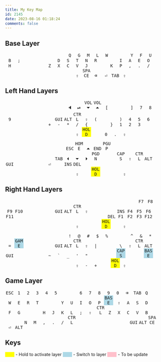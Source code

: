 ```yaml
---
title: My Key Map
id: 2145
date: 2023-08-16 01:18:24
comments: false
---
```

<style>
kbd { 
    width: 30px;
    display: inline-block;
    text-align: center;
}
box { 
    width: 48px;
    display: inline-block;
}
mbox { 
    width: 52px;
    display: inline-block;
}
left-space{ 
    width: 168px;
    display: inline-block;
}
mid{ 
    width: 4px;
    display: inline-block;
}
</style>

## Base Layer
<box></box><box>        </box><box>        </box><box>        </box><box>        </box><box>        </box><mbox></mbox><box>        </box><box>        </box><box>        </box><box>        </box><box>        </box><box></box>
<box></box><kbd>Q       </kbd><kbd>G       </kbd><kbd>M       </kbd><kbd>L       </kbd><kbd>W       </kbd><mbox></mbox><kbd>Y       </kbd><kbd>F       </kbd><kbd>U       </kbd><kbd>B       </kbd><kbd>;       </kbd><box></box>
<box></box><kbd>D       </kbd><kbd>S       </kbd><kbd>T       </kbd><kbd>N       </kbd><kbd>R       </kbd><mbox></mbox><kbd>I       </kbd><kbd>A       </kbd><kbd>E       </kbd><kbd>O       </kbd><kbd>H       </kbd><box></box>
<box></box><kbd>Z       </kbd><kbd>X       </kbd><kbd>C       </kbd><kbd>V       </kbd><kbd>J       </kbd><mbox></mbox><kbd>K       </kbd><kbd>P       </kbd><kbd>,       </kbd><kbd>.       </kbd><kbd>/       </kbd><box></box>
<left-space></left-space><kbd>&#x21E7;</kbd><kbd>SPACE</kbd><kbd>&#x232B;</kbd><mid></mid><kbd>&#x23CE;</kbd><kbd>TAB</kbd><kbd>&#x21E7;</kbd>

## Left Hand Layers

<box></box><box>         </box><box>        </box><box>           </box><box>           </box><box>        </box><mbox></mbox><box>        </box><box>        </box><box>        </box><box>        </box><box>        </box><box></box>
<box></box><kbd>&#x1F508;</kbd><kbd>&#x23EF;</kbd><kbd>VOL&#x23F7;</kbd><kbd>VOL&#x23F6;</kbd><kbd>[       </kbd><mbox></mbox><kbd>]       </kbd><kbd>7       </kbd><kbd>8       </kbd><kbd>9       </kbd><kbd>&#x2800;</kbd><box></box>
<box></box><kbd>GUI      </kbd><kbd>ALT     </kbd><kbd>CTRL       </kbd><kbd>&#x21E7;   </kbd><kbd>(       </kbd><mbox></mbox><kbd>)       </kbd><kbd>4       </kbd><kbd>5       </kbd><kbd>6       </kbd><kbd>&#x2800;</kbd><box></box>
<box></box><kbd>+        </kbd><kbd>-       </kbd><kbd>*          </kbd><kbd>/          </kbd><kbd>{       </kbd><mbox></mbox><kbd>}       </kbd><kbd>1       </kbd><kbd>2       </kbd><kbd>3       </kbd><kbd>&#x2800;</kbd><box></box>
<left-space></left-space><kbd>&#x21E7;</kbd><kbd style="background-color: yellow">HOLD</kbd><kbd>&#x2800;</kbd><mid></mid><kbd>0       </kbd><kbd>.       </kbd><kbd>&#x21E7;</kbd>

<box></box><box>        </box><box>        </box><box>        </box><box>        </box><box>        </box><mbox></mbox><box>        </box><box>        </box><box>        </box><box>        </box><box>        </box><box></box>
<box></box><kbd>ESC     </kbd><kbd>HOME    </kbd><kbd>&#x23F6;</kbd><kbd>END     </kbd><kbd>PGUP    </kbd><mbox></mbox><kbd>&#x2800;</kbd><kbd>&#x2800;</kbd><kbd>&#x2800;</kbd><kbd>&#x2800;</kbd><kbd>&#x2800;</kbd><box></box>
<box></box><kbd>TAB     </kbd><kbd>&#x23F4;</kbd><kbd>&#x23F7;</kbd><kbd>&#x23F5;</kbd><kbd>PGDN    </kbd><mbox></mbox><kbd>CAPS    </kbd><kbd>&#x21E7;</kbd><kbd>CTRL    </kbd><kbd>ALT     </kbd><kbd>GUI     </kbd><box></box>
<box></box><kbd>&#x23CE;</kbd><kbd>&#x2800;</kbd><kbd>INS     </kbd><kbd>DEL     </kbd><kbd>&#x2800;</kbd><mbox></mbox><kbd>&#x2800;</kbd><kbd>&#x2800;</kbd><kbd>&#x2800;</kbd><kbd>&#x2800;</kbd><kbd>&#x2800;</kbd><box></box>
<left-space></left-space><kbd>&#x21E7;</kbd><kbd>&#x2800;</kbd><kbd style="background-color: yellow">HOLD</kbd><mid></mid><kbd>&#x2800;</kbd><kbd>&#x2800;</kbd><kbd>&#x21E7;</kbd>

## Right Hand Layers

<box></box><box>        </box><box>        </box><box>        </box><box>        </box><box>        </box><mbox></mbox><box>        </box><box>        </box><box>        </box><box>        </box><box>        </box><box></box>
<box></box><kbd>&#x2800;</kbd><kbd>&#x2800;</kbd><kbd>&#x2800;</kbd><kbd>&#x2800;</kbd><kbd>&#x2800;</kbd><mbox></mbox><kbd>&#x2800;</kbd><kbd>F7      </kbd><kbd>F8      </kbd><kbd>F9      </kbd><kbd>F10     </kbd><box></box>
<box></box><kbd>GUI     </kbd><kbd>ALT     </kbd><kbd>CTRL    </kbd><kbd>&#x21E7;</kbd><kbd>&#x2800;</kbd><mbox></mbox><kbd>INS     </kbd><kbd>F4      </kbd><kbd>F5      </kbd><kbd>F6      </kbd><kbd>F11     </kbd><box></box>
<box></box><kbd>&#x2800;</kbd><kbd>&#x2800;</kbd><kbd>&#x2800;</kbd><kbd>&#x2800;</kbd><kbd>&#x2800;</kbd><mbox></mbox><kbd>DEL     </kbd><kbd>F1      </kbd><kbd>F2      </kbd><kbd>F3      </kbd><kbd>F12     </kbd><box></box>
<left-space></left-space><kbd>&#x21E7;</kbd><kbd>&#x2800;</kbd><kbd>&#x2800;</kbd><mid></mid><kbd style="background-color: yellow">HOLD</kbd><kbd>&#x2800;</kbd><kbd>&#x21E7;</kbd>

<box></box><box>        </box><box>        </box><box>        </box><box>        </box><box>        </box><mbox></mbox><box>        </box><box>        </box><box>        </box><box>        </box><box>        </box><box></box>
<box></box><kbd>!       </kbd><kbd>@       </kbd><kbd>#       </kbd><kbd>$       </kbd><kbd>%       </kbd><mbox></mbox><kbd>^       </kbd><kbd>&       </kbd><kbd>*       </kbd><kbd>=       </kbd><kbd style="background-color: lightblue">GAME    </kbd><box></box>
<box></box><kbd>GUI     </kbd><kbd>ALT     </kbd><kbd>CTRL    </kbd><kbd>&#x21E7;</kbd><kbd>|       </kbd><mbox></mbox><kbd>\       </kbd><kbd>&#x21E7;</kbd><kbd>CTRL    </kbd><kbd>ALT     </kbd><kbd>GUI     </kbd><box></box>
<box></box><kbd>~       </kbd><kbd>`       </kbd><kbd>_       </kbd><kbd>'       </kbd><kbd>"       </kbd><mbox></mbox><kbd>&#x2800;</kbd><kbd style="background-color: lightblue">CAPS    </kbd><kbd>&#x2800;</kbd><kbd>&#x2800;</kbd><kbd style="background-color: lightblue">BASE    </kbd><box></box>
<left-space></left-space><kbd>&#x21E7;</kbd><kbd>-       </kbd><kbd>+       </kbd><mid></mid><kbd>&#x2800;</kbd><kbd style="background-color: yellow">HOLD</kbd><kbd>&#x21E7;</kbd>

## Game Layer
<kbd>ESC     </kbd><kbd>1       </kbd><kbd>2       </kbd><kbd>3       </kbd><kbd>4       </kbd><kbd>5       </kbd><mbox></mbox><kbd>6       </kbd><kbd>7       </kbd><kbd>8       </kbd><kbd>9       </kbd><kbd>0       </kbd><kbd>&#x232B;</kbd>
<kbd>TAB     </kbd><kbd>Q       </kbd><kbd>W       </kbd><kbd>E       </kbd><kbd>R       </kbd><kbd>T       </kbd><mbox></mbox><kbd>Y       </kbd><kbd>U       </kbd><kbd>I       </kbd><kbd>O       </kbd><kbd>P       </kbd><kbd style="background-color: lightblue">BASE    </kbd>
<kbd>&#x21E7;</kbd><kbd>A       </kbd><kbd>S       </kbd><kbd>D       </kbd><kbd>F       </kbd><kbd>G       </kbd><mbox></mbox><kbd>H       </kbd><kbd>J       </kbd><kbd>K       </kbd><kbd>L       </kbd><kbd>;       </kbd><kbd>&#x21E7;</kbd>
<kbd>CTRL    </kbd><kbd>Z       </kbd><kbd>X       </kbd><kbd>C       </kbd><kbd>V       </kbd><kbd>B       </kbd><mbox></mbox><kbd>N       </kbd><kbd>M       </kbd><kbd>,       </kbd><kbd>.       </kbd><kbd>/       </kbd><kbd>CTRL    </kbd>
<left-space></left-space><kbd>GUI</kbd><kbd>ALT</kbd><kbd>SPACE</kbd><mid></mid><kbd>&#x23CE;</kbd><kbd>ALT</kbd><kbd>&#x2800;</kbd>

## Keys
<kbd style="background-color: yellow">&#x2800;</kbd> - Hold to activate layer
<kbd style="background-color: lightblue">&#x2800;</kbd> - Switch to layer
<kbd style="background-color: pink">&#x2800;</kbd> - To be update